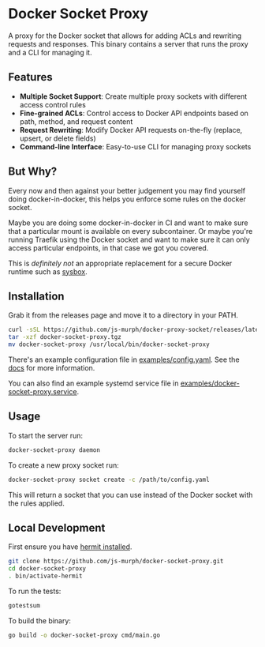 # Docker Socket Proxy

A proxy for the Docker socket that allows for adding ACLs and rewriting requests and responses. This binary contains a server that runs the proxy and a CLI for managing it.

## Features

- **Multiple Socket Support**: Create multiple proxy sockets with different access control rules
- **Fine-grained ACLs**: Control access to Docker API endpoints based on path, method, and request content
- **Request Rewriting**: Modify Docker API requests on-the-fly (replace, upsert, or delete fields)
- **Command-line Interface**: Easy-to-use CLI for managing proxy sockets

## But Why?

Every now and then against your better judgement you may find yourself doing docker-in-docker, this helps you enforce some rules on the docker socket.

Maybe you are doing some docker-in-docker in CI and want to make sure that a particular mount is available on every subcontainer. Or maybe you're running Traefik using the Docker socket and want to make sure it can only access particular endpoints, in that case we got you covered.

This is _definitely not_ an appropriate replacement for a secure Docker runtime such as [sysbox](https://github.com/nestybox/sysbox).

## Installation

Grab it from the releases page and move it to a directory in your PATH.

```bash
curl -sSL https://github.com/js-murph/docker-proxy-socket/releases/latest/download/docker-socket-proxy.tgz
tar -xzf docker-socket-proxy.tgz
mv docker-socket-proxy /usr/local/bin/docker-socket-proxy
```

There's an example configuration file in [examples/config.yaml](examples/config.yaml). See the [docs](https://js-murph.github.io/docker-proxy-socket/docs/configuration) for more information.

You can also find an example systemd service file in [examples/docker-socket-proxy.service](examples/docker-socket-proxy.service).

## Usage

To start the server run:

```bash
docker-socket-proxy daemon
```

To create a new proxy socket run:

```bash
docker-socket-proxy socket create -c /path/to/config.yaml
```

This will return a socket that you can use instead of the Docker socket with the rules applied.

## Local Development

First ensure you have [hermit installed](https://cashapp.github.io/hermit/#quickstart).

```bash
git clone https://github.com/js-murph/docker-socket-proxy.git
cd docker-socket-proxy
. bin/activate-hermit
```

To run the tests:

```bash
gotestsum
```

To build the binary:

```bash
go build -o docker-socket-proxy cmd/main.go
```
